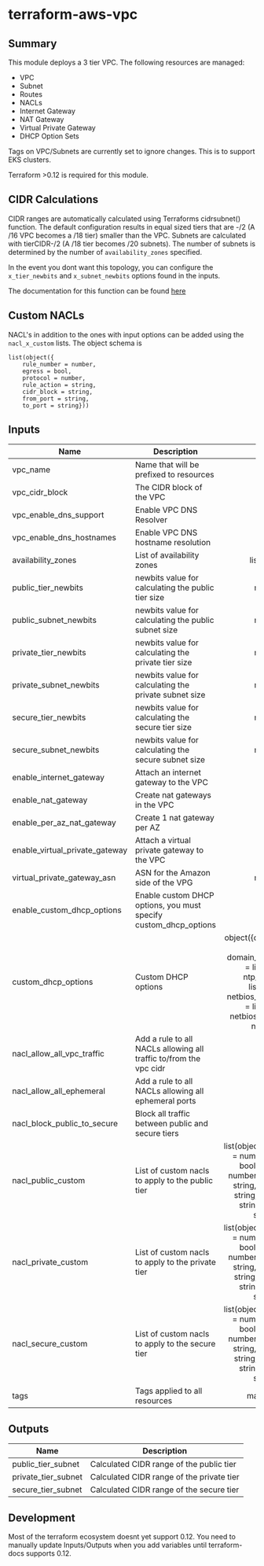 # terraform-aws-vpc
## Summary
This module deploys a 3 tier VPC. The following resources are managed:
- VPC
- Subnet
- Routes
- NACLs
- Internet Gateway
- NAT Gateway
- Virtual Private Gateway
- DHCP Option Sets

Tags on VPC/Subnets are currently set to ignore changes. This is to support EKS clusters.

Terraform >0.12 is required for this module.

## CIDR Calculations
CIDR ranges are automatically calculated using Terraforms cidrsubnet() function. The default configuration results in equal sized tiers that are -/2 (A /16 VPC becomes a /18 tier) smaller than the VPC. Subnets are calculated with tierCIDR-/2 (A /18 tier becomes /20 subnets). The number of subnets is determined by the number of `availability_zones` specified.

In the event you dont want this topology, you can configure the `x_tier_newbits` and `x_subnet_newbits` options found in the inputs.

The documentation for this function can be found [here](https://www.terraform.io/docs/configuration/functions/cidrsubnet.html)

## Custom NACLs
NACL's in addition to the ones with input options can be added using the `nacl_x_custom` lists. The object schema is
```
list(object({
    rule_number = number,
    egress = bool,
    protocol = number,
    rule_action = string,
    cidr_block = string,
    from_port = string,
    to_port = string}))
```

## Inputs
| Name | Description | Type | Default | Required |
|------|-------------|:----:|:-----:|:-----:|
| vpc_name | Name that will be prefixed to resources | string | n/a | yes |
| vpc_cidr_block | The CIDR block of the VPC | string | n/a | yes |
| vpc_enable_dns_support | Enable VPC DNS Resolver | bool | `true` | no |
| vpc_enable_dns_hostnames | Enable VPC DNS hostname resolution | bool | `true` | no |
| availability_zones | List of availability zones | list(string) | n/a | yes |
| public_tier_newbits | newbits value for calculating the public tier size | number | `2` | no |
| public_subnet_newbits | newbits value for calculating the public subnet size | number | `2` | no |
| private_tier_newbits | newbits value for calculating the private tier size | number | `2` | no |
| private_subnet_newbits | newbits value for calculating the private subnet size | number | `2` | no |
| secure_tier_newbits | newbits value for calculating the secure tier size | number | `2` | no |
| secure_subnet_newbits | newbits value for calculating the secure subnet size | number | `2` | no |
| enable_internet_gateway | Attach an internet gateway to the VPC | bool | `true` | no |
| enable_nat_gateway | Create nat gateways in the VPC | bool | `true` | no |
| enable_per_az_nat_gateway | Create 1 nat gateway per AZ | bool | `true` | no |
| enable_virtual_private_gateway | Attach a virtual private gateway to the VPC | bool | `false` | no |
| virtual_private_gateway_asn | ASN for the Amazon side of the VPG | number | 64512 | no |
| enable_custom_dhcp_options | Enable custom DHCP options, you must specify custom_dhcp_options | bool | `false` | no |
| custom_dhcp_options | Custom DHCP options | object({domain_name = string, domain_name_servers = list(string), ntp_servers = list(string), netbios_name_servers = list(string), netbios_node_type = number}) | `{domain_name = null domain_name_servers = null ntp_servers = null netbios_name_servers = null netbios_node_type = null}` | no |
| nacl_allow_all_vpc_traffic | Add a rule to all NACLs allowing all traffic to/from the vpc cidr | bool | `true` | no |
| nacl_allow_all_ephemeral | Add a rule to all NACLs allowing all ephemeral ports | bool | `true` | no |
| nacl_block_public_to_secure | Block all traffic between public and secure tiers | bool | `false` | no |
| nacl_public_custom | List of custom nacls to apply to the public tier | list(object({rule_number = number, egress = bool, protocol = number, rule_action = string, cidr_block = string, from_port = string, to_port = string})) | `null` | no |
| nacl_private_custom | List of custom nacls to apply to the private tier | list(object({rule_number = number, egress = bool, protocol = number, rule_action = string, cidr_block = string, from_port = string, to_port = string})) | `null` | no |
| nacl_secure_custom | List of custom nacls to apply to the secure tier | list(object({rule_number = number, egress = bool, protocol = number, rule_action = string, cidr_block = string, from_port = string, to_port = string})) | `null` | no |
| tags | Tags applied to all resources | map(string) | `{}` | no |

## Outputs
| Name | Description |
|------|-------------|
| public_tier_subnet | Calculated CIDR range of the public tier |
| private_tier_subnet | Calculated CIDR range of the private tier |
| secure_tier_subnet | Calculated CIDR range of the secure tier |

## Development
Most of the terraform ecosystem doesnt yet support 0.12. You need to manually update Inputs/Outputs when you add variables until terraform-docs supports 0.12.
